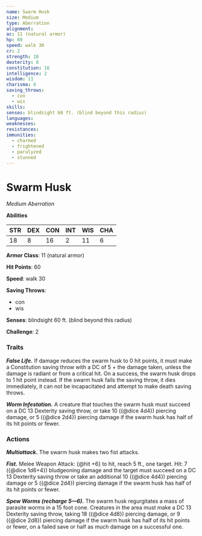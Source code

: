 ```yaml
---
name: Swarm Husk
size: Medium
type: Aberration
alignment: 
ac: 11 (natural armor)
hp: 60
speed: walk 30
cr: 2
strength: 18
dexterity: 8
constitution: 16
intelligence: 2
wisdom: 11
charisma: 6
saving_throws:
  - con
  - wis
skills:
senses: blindsight 60 ft. (blind beyond this radius)
languages:
weaknesses:
resistances:
immunities:
  - charmed
  - frightened
  - paralyzed
  - stunned
---
```


# Swarm Husk

*Medium Aberration*

**Abilities**

| STR | DEX | CON | INT | WIS | CHA |
| --- | --- | --- | --- | --- | --- |
| 18 | 8 | 16 | 2 | 11 | 6 |

**Armor Class**: 11 (natural armor)

**Hit Points**: 60

**Speed**: walk 30

**Saving Throws**:
  - con
  - wis

**Senses**: blindsight 60 ft. (blind beyond this radius)

**Challenge**: 2

### Traits
***False Life.*** If damage reduces the swarm husk to 0 hit points, it must make a Constitution saving throw with a DC of 5 + the damage taken, unless the damage is radiant or from a critical hit. On a success, the swarm husk drops to 1 hit point instead. If the swarm husk fails the saving throw, it dies immediately, it can not be incapacitated and attempt to make death saving throws.

***Worm Infestation.*** A creature that touches the swarm husk must succeed on a DC 13 Dexterity saving throw, or take 10 ({@dice 4d4}) piercing damage, or 5 ({@dice 2d4}) piercing damage if the swarm husk has half of its hit points or fewer.

### Actions
***Multiattack.*** The swarm husk makes two fist attacks.

***Fist.*** Melee Weapon Attack: {@hit +6} to hit, reach 5 ft., one target. Hit: 7 ({@dice 1d6+4}) bludgeoning damage and the target must succeed on a DC 13 Dexterity saving throw or take an additional 10 ({@dice 4d4}) piercing damage or 5 ({@dice 2d4}) piercing damage if the swarm husk has half of its hit points or fewer.

***Spew Worms (recharge 5—6).*** The swarm husk regurgitates a mass of parasite worms in a 15 foot cone. Creatures in the area must make a DC 13 Dexterity saving throw, taking 18 ({@dice 4d8}) piercing damage, or 9 ({@dice 2d8}) piercing damage if the swarm husk has half of its hit points or fewer, on a failed save or half as much damage on a successful one.

